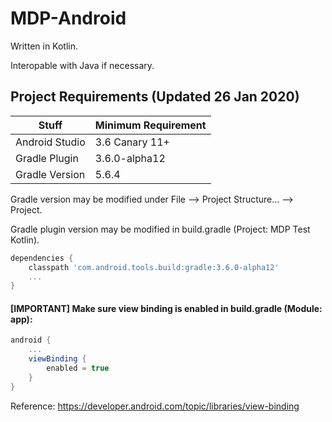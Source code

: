 # MDP-Android
Written in Kotlin.

Interopable with Java if necessary.

## Project Requirements (Updated 26 Jan 2020)
| Stuff          | Minimum Requirement |	
| -------------- | ------------------- |     
| Android Studio | 3.6 Canary 11+ |
| Gradle Plugin  | 3.6.0-alpha12  | 
| Gradle Version | 5.6.4          | 

Gradle version may be modified under File --> Project Structure... --> Project.

Gradle plugin version may be modified in build.gradle (Project: MDP Test Kotlin).
```gradle
dependencies {
    classpath 'com.android.tools.build:gradle:3.6.0-alpha12'
   	...
}
```

#### [IMPORTANT] Make sure view binding is enabled in build.gradle (Module: app): 
```gradle
android {
    ...
    viewBinding {
        enabled = true
    }
}
```

Reference: https://developer.android.com/topic/libraries/view-binding
